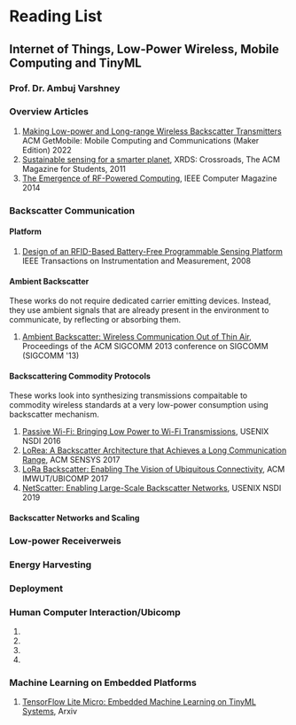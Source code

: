 # Reading List 
## Internet of Things, Low-Power Wireless, Mobile Computing and TinyML

### Prof. Dr. Ambuj Varshney 


### Overview Articles

1. [Making Low-power and Long-range Wireless Backscatter Transmitters](https://dl.acm.org/doi/abs/10.1145/3551670.3551672)
   ACM GetMobile: Mobile Computing and Communications (Maker Edition) 2022  
1. [Sustainable sensing for a smarter planet](https://web.eecs.umich.edu/~prabal/pubs/papers/dutta11sustainable.pdf), XRDS: Crossroads, The ACM Magazine for Students, 2011
1. [The Emergence of RF-Powered Computing](https://ieeexplore.ieee.org/document/6671558), IEEE Computer Magazine 2014

### Backscatter Communication

#### Platform

1. [Design of an RFID-Based Battery-Free Programmable Sensing Platform](https://ieeexplore.ieee.org/document/4539485)  
IEEE Transactions on Instrumentation and Measurement, 2008 

#### Ambient Backscatter
These works do not require dedicated carrier emitting devices. Instead, they use ambient signals that are already present in the environment to communicate, by reflecting or absorbing them.

1. [Ambient Backscatter: Wireless Communication Out of Thin Air](https://modernmobile.cs.washington.edu/docs/abc.pdf), Proceedings of the ACM SIGCOMM 2013 conference on SIGCOMM (SIGCOMM '13)

#### Backscattering Commodity Protocols
These works look into synthesizing transmissions compaitable to commodity wireless standards at a very low-power consumption using backscatter mechanism.

1. [Passive Wi-Fi: Bringing Low Power to Wi-Fi Transmissions](https://passivewifi.cs.washington.edu/files/passive_wifi.pdf), USENIX NSDI 2016
1. [LoRea: A Backscatter Architecture that Achieves a Long Communication Range](http://www.diva-portal.org/smash/get/diva2:1170384/FULLTEXT01.pdf), ACM SENSYS 2017
1. [LoRa Backscatter: Enabling The Vision of Ubiquitous Connectivity](https://longrange.cs.washington.edu/files/loRaBackscatter.pdf), ACM IMWUT/UBICOMP 2017
1. [NetScatter: Enabling Large-Scale Backscatter Networks](https://www.usenix.org/system/files/nsdi19-hessar.pdf), USENIX NSDI 2019

#### Backscatter Networks and Scaling

### Low-power Receiverweis


### Energy Harvesting

### Deployment

### Human Computer Interaction/Ubicomp

1.
1.
1.
1.

### Machine Learning on Embedded Platforms

1. [TensorFlow Lite Micro: Embedded Machine Learning on TinyML Systems](https://arxiv.org/pdf/2010.08678.pdf), Arxiv

